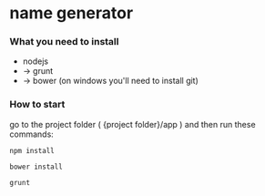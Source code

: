 name generator
================================

### What you need to install
  - nodejs
  -  -> grunt
  -  -> bower (on windows you'll need to install git)

### How to start

go to the project folder ( {project folder}/app ) and then run these commands:

    npm install

    bower install

    grunt
